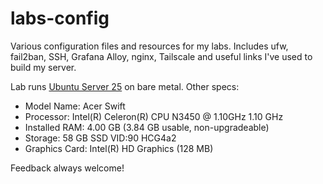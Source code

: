 # labs-config

Various configuration files and resources for my labs. Includes ufw, fail2ban, SSH, Grafana Alloy, nginx, Tailscale and useful links I've used to build my server.

Lab runs [Ubuntu Server 25](https://releases.ubuntu.com/plucky/) on bare metal. Other specs:

- Model Name: Acer Swift
- Processor: Intel(R) Celeron(R) CPU N3450 @ 1.10GHz 1.10 GHz
- Installed RAM: 4.00 GB (3.84 GB usable, non-upgradeable)
- Storage: 58 GB SSD VID:90 HCG4a2
- Graphics Card: Intel(R) HD Graphics (128 MB)

Feedback always welcome!
